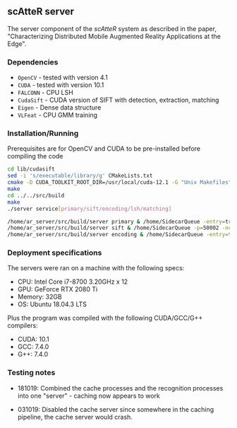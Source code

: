 ## scAtteR server

The server component of the *scAtteR* system as described in the paper, "Characterizing Distributed Mobile Augmented Reality Applications at the Edge".

### Dependencies

  - `OpenCV` - tested with version 4.1
  - `CUDA` - tested with version 10.1
  - `FALCONN` - CPU LSH
  - `CudaSift` - CUDA version of SIFT with detection, extraction, matching
  - `Eigen` - Dense data structure
  - `VLFeat` - CPU GMM training

### Installation/Running

Prerequisites are for OpenCV and CUDA to be pre-installed before compiling the code

```sh
cd lib/cudasift 
sed -i 's/executable/library/g' CMakeLists.txt
cmake -D CUDA_TOOLKIT_ROOT_DIR=/usr/local/cuda-12.1 -G "Unix Makefiles" -DCMAKE_BUILD_TYPE=Release .
make
cd ../../src/build
make
./server service[primary/sift/encoding/lsh/matching]
```

```sh
/home/ar_server/src/build/server primary & /home/SidecarQueue -entry=true -p=50001 -next=172.18.0.3:50002 -sidecar=0.0.0.0:5000
/home/ar_server/src/build/server sift & /home/SidecarQueue -p=50002 -next=127.0.0.1:50003 -sidecar=localhost:5000
/home/ar_server/src/build/server encoding & /home/SidecarQueue -entry=true -exit=false -p=50003  -next=0.0.0.0:50004 -sidecar=localhost:5000

```


### Deployment specifications

The servers were ran on a machine with the following specs:

- CPU: Intel Core i7-8700 3.20GHz x 12
- GPU: GeForce RTX 2080 Ti
- Memory: 32GB
- OS: Ubuntu 18.04.3 LTS

Plus the program was compiled with the following CUDA/GCC/G++ compilers:

- CUDA: 10.1
- GCC: 7.4.0
- G++: 7.4.0

### Testing notes

- 181019: Combined the cache processes and the recognition processes into one "server" - caching now appears to work 

- 031019: Disabled the cache server since somewhere in the caching pipeline, the cache server would crash. 



